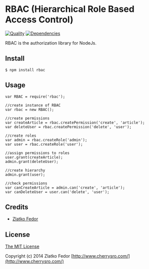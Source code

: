 # RBAC (Hierarchical Role Based Access Control)

[![Quality](https://codeclimate.com/github/seeden/rbac.png)](https://codeclimate.com/github/seeden/rbac/badges)
[![Dependencies](https://david-dm.org/seeden/rbac.png)](https://david-dm.org/seeden/rbac)

RBAC is the authorization library for NodeJs. 


## Install

    $ npm install rbac


## Usage

    var RBAC = require('rbac');

    //create instance of RBAC
    var rbac = new RBAC();

    //create permissions
    var createArticle = rbac.createPermission('create', 'article');
    var deleteUser = rbac.createPermission('delete', 'user');

    //create roles
    var admin = rbac.createRole('admin');
    var user = rbac.createRole('user');

    //assign permissions to roles
    user.grant(createArticle);
    admin.grant(deleteUser);
    
    //create hierarchy
    admin.grant(user);

    //check permissions
    var canCreateArticle = admin.can('create', 'article');
    var canDeleteUser = user.can('delete', 'user');

    
## Credits

  - [Zlatko Fedor](http://github.com/seeden)

## License

[The MIT License](http://opensource.org/licenses/MIT)

Copyright (c) 2014 Zlatko Fedor [http://www.cherrysro.com/](http://www.cherrysro.com/)